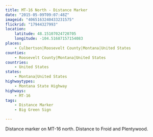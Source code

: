 ```yaml
---
title: MT-16 North - Distance Marker
date: "2015-05-09T09:07:48Z"
imageid: "4065163240433231575"
flickrid: "17944327993"
location:
    latitude: 48.15107024720705
    longitude: -104.51687157154083
places:
    - Culbertson|Roosevelt County|Montana|United States
counties:
    - Roosevelt County|Montana|United States
countries:
    - United States
states:
    - Montana|United States
highwaytypes:
    - Montana State Highway
highways:
    - MT-16
tags:
    - Distance Marker
    - Big Green Sign

---
```

Distance marker on MT-16 north.  Distance to Froid and Plentywood.